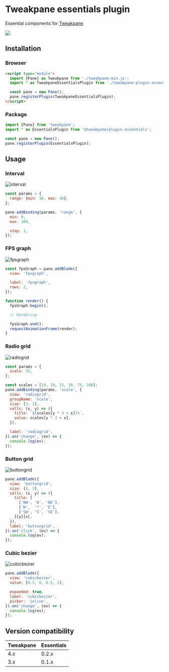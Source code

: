 # Tweakpane essentials plugin
Essential components for [Tweakpane][tweakpane].

![](https://user-images.githubusercontent.com/602961/122059107-41ec8c80-ce27-11eb-9d17-08c522efb05f.png)


## Installation


### Browser
```html
<script type="module">
  import {Pane} as Tweakpane from './tweakpane.min.js';
  import * as TweakpaneEssentialsPlugin from './tweakpane-plugin-essentials.min.js';

  const pane = new Pane();
  pane.registerPlugin(TweakpaneEssentialsPlugin);
</script>
```


### Package
```js
import {Pane} from 'tweakpane';
import * as EssentialsPlugin from '@tweakpane/plugin-essentials';

const pane = new Pane();
pane.registerPlugin(EssentialsPlugin);
```


## Usage


### Interval
![interval](https://user-images.githubusercontent.com/602961/128586465-53231349-ac65-43ca-ba21-67c427d0bacf.png)

```js
const params = {
  range: {min: 16, max: 48},
};

pane.addBinding(params, 'range', {
  min: 0,
  max: 100,

  step: 1,
});
```


### FPS graph
![fpsgraph](https://user-images.githubusercontent.com/602961/128586477-be5dbd1e-af7f-4526-8bb7-4824d04b57d7.png)

```js
const fpsGraph = pane.addBlade({
  view: 'fpsgraph',

  label: 'fpsgraph',
  rows: 2,
});

function render() {
  fpsGraph.begin();

  // Rendering

  fpsGraph.end();
  requestAnimationFrame(render);
}
```


### Radio grid
![radiogrid](https://user-images.githubusercontent.com/602961/128586503-1935b021-3811-4ec4-8457-a47cbe1b31f2.png)

```js
const params = {
  scale: 25,
};

const scales = [10, 20, 25, 50, 75, 100];
pane.addBinding(params, 'scale', {
  view: 'radiogrid',
  groupName: 'scale',
  size: [3, 2],
  cells: (x, y) => ({
    title: `${scales[y * 3 + x]}%`,
    value: scales[y * 3 + x],
  }),

  label: 'radiogrid',
}).on('change', (ev) => {
  console.log(ev);
});
```


### Button grid
![buttongrid](https://user-images.githubusercontent.com/602961/128586516-e453b14b-f471-4cdc-b2aa-c52b2317e0c1.png)

```js
pane.addBlade({
  view: 'buttongrid',
  size: [3, 3],
  cells: (x, y) => ({
    title: [
      ['NW', 'N', 'NE'],
      ['W',  '*', 'E'],
      ['SW', 'S', 'SE'],
    ][y][x],
  }),
  label: 'buttongrid',
}).on('click', (ev) => {
  console.log(ev);
});
```


### Cubic bezier
![cubicbezier](https://user-images.githubusercontent.com/602961/128586524-369cf186-b4fa-4aaa-8a4f-92aaa7583490.png)

```js
pane.addBlade({
  view: 'cubicbezier',
  value: [0.5, 0, 0.5, 1],

  expanded: true,
  label: 'cubicbezier',
  picker: 'inline',
}).on('change', (ev) => {
  console.log(ev);
});
```


## Version compatibility

| Tweakpane | Essentials |
| --------- | ---------- |
| 4.x       | 0.2.x      |
| 3.x       | 0.1.x      |



[tweakpane]: https://github.com/cocopon/tweakpane/
